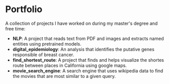 # Portfolio
A collection of projects I have worked on during my master's degree and free time:
- **NLP**: A project that reads text from PDF and images and extracts named entities using pretrained models.
- **digital_epidemiology**: An analysis that identifies the putative genes responsible of breast cancer.
- **find_shortest_route**: A project that finds and helps visualize the shortes route between places in California using google maps.  
- **movie_search_engine**: A search engine that uses wikipedia data to find the movies that are most similar to a given query.
